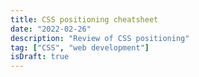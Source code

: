 ```yaml
---
title: CSS positioning cheatsheet
date: "2022-02-26"
description: "Review of CSS positioning"
tag: ["CSS", "web development"]
isDraft: true
---
```

 
